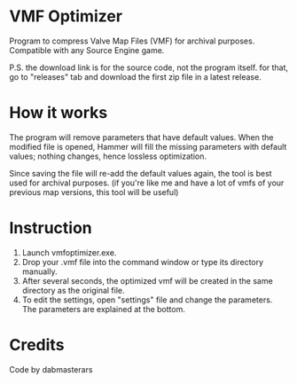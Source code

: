 # VMF Optimizer
Program to compress Valve Map Files (VMF) for archival purposes. Compatible with any Source Engine game.

P.S. the download link is for the source code, not the program itself. for that, go to "releases" tab and download the first zip file in a latest release.

# How it works
The program will remove parameters that have default values. When the modified file is opened, Hammer will fill the missing parameters with default values; nothing changes, hence lossless optimization.

Since saving the file will re-add the default values again, the tool is best used for archival purposes. (if you're like me and have a lot of vmfs of your previous map versions, this tool will be useful)

# Instruction
1. Launch vmfoptimizer.exe.
2. Drop your .vmf file into the command window or type its directory manually.
3. After several seconds, the optimized vmf will be created in the same directory as the original file.
4. To edit the settings, open "settings" file and change the parameters. The parameters are explained at the bottom.

# Credits
Code by dabmasterars
